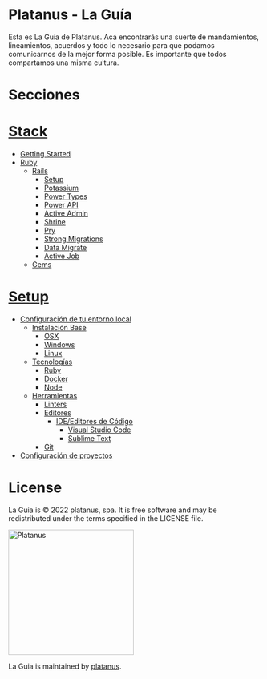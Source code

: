 # Platanus - La Guía

Esta es La Guía de Platanus. Acá encontrarás una suerte de mandamientos, lineamientos, acuerdos y todo lo necesario para que podamos comunicarnos de la mejor forma posible. Es importante que todos compartamos una misma cultura.

# Secciones

# [Stack](stack.md)
* [Getting Started](stack/getting_started.md)
* [Ruby](stack/ruby.md)
    * [Rails](stack/ruby/rails.md)
        * [Setup](stack/ruby/rails/setup.md)
        * [Potassium](stack/ruby/rails/potassium.md)
        * [Power Types](stack/ruby/rails/power_types.md)
        * [Power API](stack/ruby/rails/power_api.md)
        * [Active Admin](stack/ruby/rails/active_admin.md)
        * [Shrine](stack/ruby/rails/shrine.md)
        * [Pry](stack/ruby/rails/pry.md)
        * [Strong Migrations](stack/ruby/rails/strong_migrations.md)
        * [Data Migrate](stack/ruby/rails/data_migrate.md)
        * [Active Job](stack/ruby/rails/active_job.md)
    * [Gems](stack/ruby/gems.md)
# [Setup](setup.md)
* [Configuración de tu entorno local](setup/configuracion_de_tu_entorno_local.md)
    * [Instalación Base](setup/configuracion_de_tu_entorno_local/instalacion_base.md)
        * [OSX](setup/configuracion_de_tu_entorno_local/instalacion_base/osx.md)
        * [Windows](setup/configuracion_de_tu_entorno_local/instalacion_base/windows.md)
        * [Linux](setup/configuracion_de_tu_entorno_local/instalacion_base/linux.md)
    * [Tecnologías](setup/configuracion_de_tu_entorno_local/tecnologias.md)
        * [Ruby](setup/configuracion_de_tu_entorno_local/tecnologias/ruby.md)
        * [Docker](setup/configuracion_de_tu_entorno_local/tecnologias/docker.md)
        * [Node](setup/configuracion_de_tu_entorno_local/tecnologias/node.md)
    * [Herramientas](setup/configuracion_de_tu_entorno_local/herramientas.md)
        * [Linters](setup/configuracion_de_tu_entorno_local/herramientas/linters.md)
        * [Editores](setup/configuracion_de_tu_entorno_local/herramientas/editores.md)
            * [IDE/Editores de Código](setup/configuracion_de_tu_entorno_local/herramientas/editores/ide_editores_de_codigo.md)
                * [Visual Studio Code](setup/configuracion_de_tu_entorno_local/herramientas/editores/ide_editores_de_codigo/visual_studio_code.md)
                * [Sublime Text](setup/configuracion_de_tu_entorno_local/herramientas/editores/ide_editores_de_codigo/sublime_text.md)
        * [Git](setup/configuracion_de_tu_entorno_local/herramientas/git.md)
* [Configuración de proyectos](setup/configuracion_de_proyectos.md)
# License

La Guia is © 2022 platanus, spa. It is free software and may be redistributed under the terms specified in the LICENSE file.

<img src="http://platan.us/gravatar_with_text.png" alt="Platanus" width="250"/>

La Guia is maintained by [platanus](http://platan.us).
